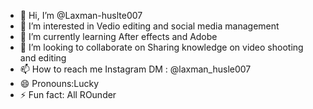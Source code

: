 - 👋 Hi, I’m @Laxman-huslte007
- 👀 I’m interested in Vedio editing and social media management 
- 🌱 I’m currently learning After effects and Adobe
- 💞️ I’m looking to collaborate on Sharing knowledge on video shooting and editing
- 📫 How to reach me Instagram DM : @laxman_husle007
- 😄 Pronouns:Lucky
- ⚡ Fun fact: All ROunder

<!---
Laxman-huslte007/Laxman-huslte007 is a ✨ special ✨ repository because its `README.md` (this file) appears on your GitHub profile.
You can click the Preview link to take a look at your changes.
--->
